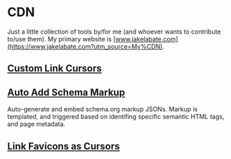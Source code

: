 # CDN

Just a little collection of tools by/for me (and whoever wants to contribute to/use them). My primary website is [www.jakelabate.com](https://www.jakelabate.com?utm_source=My%CDN).

## [Custom Link Cursors](https://github.com/JakeLabate/CDN/tree/master/custom-link-cursors)
## [Auto Add Schema Markup](https://github.com/JakeLabate/CDN/tree/master/auto-add-schema-markup)
Auto-generate and embed schema.org markup JSONs. Markup is templated, and triggered based on identifing specific semantic HTML tags, and page metadata.
## [Link Favicons as Cursors](https://github.com/JakeLabate/CDN/tree/master/link-favicons-as-cursors)